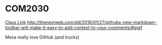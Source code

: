 # COM2030
[Class Link](http://vanhoesenj.github.io/data.html)
http://thenextweb.com/dd/2016/01/27/githubs-new-markdown-toolbar-will-make-it-easy-to-add-context-to-your-comments/#gref

Mesa really love GitHub (and trucks)
